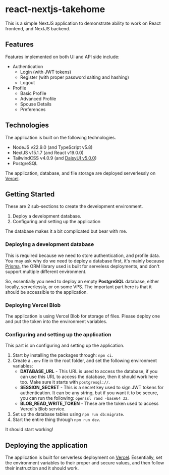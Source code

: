 # react-nextjs-takehome
This is a simple NextJS application to demonstrate ability to work on React frontend, and NextJS backend.

## Features
Features implemented on both UI and API side include:

- Authentication
    - Login (with JWT tokens)
    - Register (with proper password salting and hashing)
    - Logout
- Profile
    - Basic Profile
    - Advanced Profile
    - Spouse Details
    - Preferences

## Technologies
The application is built on the following technologies.

- NodeJS v22.9.0 (and TypeScript v5.8)
- NextJS v15.1.7 (and React v19.0.0)
- TailwindCSS v4.0.9 (and [DaisyUI v5.0.0](https://daisyui.com/))
- PostgreSQL

The application, database, and file storage are deployed serverlessly on [Vercel](https://vercel.com/).

## Getting Started
These are 2 sub-sections to create the development environment.

1. Deploy a development database.
2. Configuring and setting up the application

The database makes it a bit complicated but bear with me.

### Deploying a development database
This is required because we need to store authentication, and profile data. You may ask why do we need to deploy a database first, it's mainly because [Prisma](https://www.prisma.io/), the ORM library used is built for serveless deployments, and don't support multiple different environment.

So, essentially you need to deploy an empty **PostgreSQL** database, either locally, serverlessly, or on some VPS. The important part here is that it should be accessible to the application.

### Deploying Vercel Blob
The application is using Vercel Blob for storage of files. Please deploy one and put the token into the environment variables.

### Configuring and setting up the application
This part is on configuring and setting up the application.

1. Start by installing the packages through: `npm ci`.
2. Create a `.env` file in the root folder, and set the following environment variables:
    - **DATABASE_URL** - This URL is used to access the database, if you can use this URL to access the database, then it should work here too. Make sure it starts with `postgresql://`.
    - **SESSION_SECRET** - This is a secret key used to sign JWT tokens for authentication. It can be any string, but if you want it to be secure, you can run the following: `openssl rand -base64 32`.
    - **BLOB_READ_WRITE_TOKEN** - These are the token used to access Vercel's Blob service.
3. Set up the database tables using `npm run db:migrate`. 
4. Start the entire thing through `npm run dev`.

It should start working!

## Deploying the application
The application is built for serverless deployment on [Vercel](https://vercel.com/). Essentially, set the environment variables to their proper and secure values, and then follow their instruction and it should work. 
